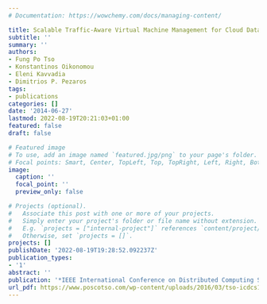 ```yaml
---
# Documentation: https://wowchemy.com/docs/managing-content/

title: Scalable Traffic-Aware Virtual Machine Management for Cloud Data Centers
subtitle: ''
summary: ''
authors:
- Fung Po Tso
- Konstantinos Oikonomou
- Eleni Kavvadia
- Dimitrios P. Pezaros
tags:
- publications
categories: []
date: '2014-06-27'
lastmod: 2022-08-19T20:21:03+01:00
featured: false
draft: false

# Featured image
# To use, add an image named `featured.jpg/png` to your page's folder.
# Focal points: Smart, Center, TopLeft, Top, TopRight, Left, Right, BottomLeft, Bottom, BottomRight.
image:
  caption: ''
  focal_point: ''
  preview_only: false

# Projects (optional).
#   Associate this post with one or more of your projects.
#   Simply enter your project's folder or file name without extension.
#   E.g. `projects = ["internal-project"]` references `content/project/deep-learning/index.md`.
#   Otherwise, set `projects = []`.
projects: []
publishDate: '2022-08-19T19:28:52.092237Z'
publication_types:
- '1'
abstract: ''
publication: '*IEEE International Conference on Distributed Computing Systems (ICDCS)*'
url_pdf: https://www.poscotso.com/wp-content/uploads/2016/03/tso-icdcs14.pdf
---
```

